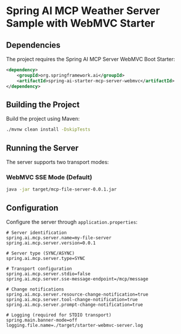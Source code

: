 # Spring AI MCP Weather Server Sample with WebMVC Starter

## Dependencies

The project requires the Spring AI MCP Server WebMVC Boot Starter:

```xml
<dependency>
    <groupId>org.springframework.ai</groupId>
    <artifactId>spring-ai-starter-mcp-server-webmvc</artifactId>
</dependency>
```

## Building the Project

Build the project using Maven:
```bash
./mvnw clean install -DskipTests
```

## Running the Server

The server supports two transport modes:

### WebMVC SSE Mode (Default)
```bash
java -jar target/mcp-file-server-0.0.1.jar
```

## Configuration

Configure the server through `application.properties`:

```properties
# Server identification
spring.ai.mcp.server.name=my-file-server
spring.ai.mcp.server.version=0.0.1

# Server type (SYNC/ASYNC)
spring.ai.mcp.server.type=SYNC

# Transport configuration
spring.ai.mcp.server.stdio=false
spring.ai.mcp.server.sse-message-endpoint=/mcp/message

# Change notifications
spring.ai.mcp.server.resource-change-notification=true
spring.ai.mcp.server.tool-change-notification=true
spring.ai.mcp.server.prompt-change-notification=true

# Logging (required for STDIO transport)
spring.main.banner-mode=off
logging.file.name=./target/starter-webmvc-server.log
```
